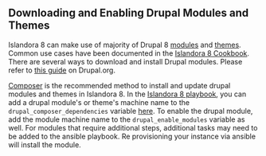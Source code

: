 ## Downloading and Enabling Drupal Modules and Themes

Islandora 8 can make use of majority of Drupal 8 [modules](https://www.drupal.org/project/project_module) and [themes](https://www.drupal.org/project/project_theme). Common use cases have been documented in the [Islandora 8 Cookbook](https://github.com/manez/Islandora-Cookbook). There are several ways to download and install Drupal modules. Please refer to [this guide](https://www.drupal.org/docs/8/extending-drupal-8) on Drupal.org.

[Composer](https://www.drupal.org/docs/develop/using-composer/using-composer-to-install-drupal-and-manage-dependencies) is the recommended method to install and update drupal modules and themes in Islandora 8. In the [Islandora 8 playbook](https://github.com/Islandora-Devops/claw-playbook), you can add a drupal module's or theme's machine name to the `drupal_composer_dependencies` variable [here](https://github.com/Islandora-Devops/claw-playbook/blob/master/inventory/vagrant/group_vars/webserver/drupal.yml). To enable the drupal module, add the module machine name to the `drupal_enable_modules` variable as well. For modules that require additional steps, additional tasks may need to be added to the ansible playbook. Re provisioning your instance via ansible will install the module.  

